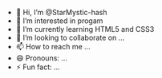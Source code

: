 - 👋 Hi, I’m @StarMystic-hash
- 👀 I’m interested in progam
- 🌱 I’m currently learning HTML5 and CSS3
- 💞️ I’m looking to collaborate on ...
- 📫 How to reach me ...
- 😄 Pronouns: ...
- ⚡ Fun fact: ...

<!---
StarMystic-hash/StarMystic-hash is a ✨ special ✨ repository because its `README.md` (this file) appears on your GitHub profile.
You can click the Preview link to take a look at your changes.
--->
